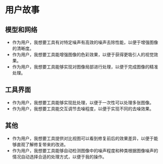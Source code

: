 # 用户故事

## 模型和网络

- 作为用户，我想要工具有对特定噪声有高效的噪声去除性能，以便于增强图像的清晰度。
- 作为用户，我想要工具能增强图像的色彩效果，以便于获得更吸引人的视觉效果。
- 作为用户，我想要工具能够实现对图像局部进行处理，以便于完成图像的精准处理。


## 工具界面

- 作为用户，我想要工具能够实现批处理，以便于一次性可以处理多张图像。
- 作为用户，我想要工具能交互调节去噪程度，以便于实现不同的去噪效果。



## 其他

- 作为用户，我想要工具提供对比视图可以看到修复前后的效果差异，以便于能够直观了解修复带来的改进。
- 作为用户，我想要工具能够自动检测图像中的噪声程度和种类根据图像噪声的情况自动选择合适的处理方式，以便于我的操作。

